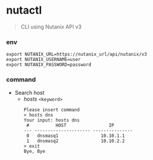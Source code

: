 nutactl 
=======
> CLI using Nutanix API v3


### env 
```
export NUTANIX_URL=https://nutanix_url/api/nutanix/v3
export NUTANIX_USERNAME=user
export NUTANIX_PASSWORD=password
```

### command 

- Search host
    - *hosts* `<keyword>`
        ```shell 
        Please insert command
        > hosts dns
        Your input: hosts dns
         #          HOST                IP       
        --- --------------------- ---------------
         0   dnsmasq1                10.10.1.1
         1   dnsmasq2                10.10.2.2 
        > exit
        Bye, Bye 
        ```

